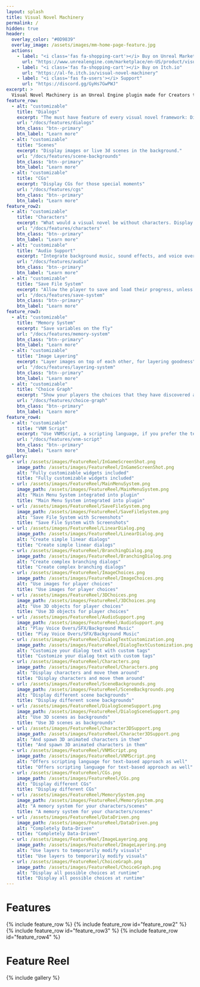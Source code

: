 ```yaml
---
layout: splash
title: Visual Novel Machinery
permalink: /
hidden: true
header:
  overlay_color: "#0D9839"
  overlay_image: /assets/images/mm-home-page-feature.jpg
  actions:
    - label: "<i class='fas fa-shopping-cart'></i> Buy on Unreal Marketplace"
      url: "https://www.unrealengine.com/marketplace/en-US/product/visual-novel-machinery"
    - label: "<i class='fas fa-shopping-cart'></i> Buy on Itch.io"
      url: "https://al-fe.itch.io/visual-novel-machinery"
    - label: "<i class='fas fa-users'></i> Support"
      url: "https://discord.gg/GyHs7GwPWJ"
excerpt: >
  Visual Novel Machinery is an Unreal Engine plugin made for Creators to allow them to focus on developing amazing stories without the need of coding.<br />
feature_row:
  - alt: "customizable"
    title: "Dialogs"
    excerpt: "The must have feature of every visual novel framework: Dialogs"
    url: "/docs/features/dialogs"
    btn_class: "btn--primary"
    btn_label: "Learn more"
  - alt: "customizable"
    title: "Scenes"
    excerpt: "Display images or live 3d scenes in the background."
    url: "/docs/features/scene-backgrounds"
    btn_class: "btn--primary"
    btn_label: "Learn more"
  - alt: "customizable"
    title: "CGs"
    excerpt: "Display CGs for those special moments"
    url: "/docs/features/cgs"
    btn_class: "btn--primary"
    btn_label: "Learn more"
feature_row2:
  - alt: "customizable"
    title: "Characters"
    excerpt: "What would a visual novel be without characters. Display them as 2D Images or 3D characters in your scene"
    url: "/docs/features/characters"
    btn_class: "btn--primary"
    btn_label: "Learn more"
  - alt: "customizable"
    title: "Audio Support"
    excerpt: "Integrate background music, sound effects, and voice overs directly while writing your dialogs"
    url: "/docs/features/audio"
    btn_class: "btn--primary"
    btn_label: "Learn more"
  - alt: "customizable"
    title: "Save File System"
    excerpt: "Allow the player to save and load their progress, unless you really want them to finish your story in one sitting"
    url: "/docs/features/save-system"
    btn_class: "btn--primary"
    btn_label: "Learn more"
feature_row3:
  - alt: "customizable"
    title: "Memory System"
    excerpt: "Save variables on the fly"
    url: "/docs/features/memory-system"
    btn_class: "btn--primary"
    btn_label: "Learn more"
  - alt: "customizable"
    title: "Image Layering"
    excerpt: "Layer images on top of each other, for layering goodness"
    url: "/docs/features/layering-system"
    btn_class: "btn--primary"
    btn_label: "Learn more"
  - alt: "customizable"
    title: "Choice Graph"
    excerpt: "Show your players the choices that they have discovered and what paths still await them"
    url: "/docs/features/choice-graph"
    btn_class: "btn--primary"
    btn_label: "Learn more"
feature_row4:
  - alt: "customizable"
    title: "VNM Script"
    excerpt: "Use VNMScript, a scripting language, if you prefer the text-based approach"
    url: "/docs/features/vnm-script"
    btn_class: "btn--primary"
    btn_label: "Learn more"
gallery:
  - url: /assets/images/FeatureReel/InGameScreenShot.png
    image_path: /assets/images/FeatureReel/InGameScreenShot.png
    alt: "Fully customizable widgets included"
    title: "Fully customizable widgets included"
  - url: /assets/images/FeatureReel/MainMenuSystem.png
    image_path: /assets/images/FeatureReel/MainMenuSystem.png
    alt: "Main Menu System integrated into plugin"
    title: "Main Menu System integrated into plugin"
  - url: /assets/images/FeatureReel/SaveFileSystem.png
    image_path: /assets/images/FeatureReel/SaveFileSystem.png
    alt: "Save File System with Screenshots"
    title: "Save File System with Screenshots"
  - url: /assets/images/FeatureReel/LinearDialog.png
    image_path: /assets/images/FeatureReel/LinearDialog.png
    alt: "Create simple linear dialogs"
    title: "Create simple linear dialogs"
  - url: /assets/images/FeatureReel/BranchingDialog.png
    image_path: /assets/images/FeatureReel/BranchingDialog.png
    alt: "Create complex branching dialogs"
    title: "Create complex branching dialogs"
  - url: /assets/images/FeatureReel/ImageChoices.png
    image_path: /assets/images/FeatureReel/ImageChoices.png
    alt: "Use images for player choices"
    title: "Use images for player choices"
  - url: /assets/images/FeatureReel/3DChoices.png
    image_path: /assets/images/FeatureReel/3DChoices.png
    alt: "Use 3D objects for player choices"
    title: "Use 3D objects for player choices"
  - url: /assets/images/FeatureReel/AudioSupport.png
    image_path: /assets/images/FeatureReel/AudioSupport.png
    alt: "Play Voice Overs/SFX/Background Music"
    title: "Play Voice Overs/SFX/Background Music"
  - url: /assets/images/FeatureReel/DialogTextCustomization.png
    image_path: /assets/images/FeatureReel/DialogTextCustomization.png
    alt: "Customize your dialog text with custom tags"
    title: "Customize your dialog text with custom tags"
  - url: /assets/images/FeatureReel/Characters.png
    image_path: /assets/images/FeatureReel/Characters.png
    alt: "Display characters and move them around"
    title: "Display characters and move them around"
  - url: /assets/images/FeatureReel/SceneBackgrounds.png
    image_path: /assets/images/FeatureReel/SceneBackgrounds.png
    alt: "Display different scene backgrounds"
    title: "Display different scene backgrounds"
  - url: /assets/images/FeatureReel/DialogSceneSupport.png
    image_path: /assets/images/FeatureReel/DialogSceneSupport.png
    alt: "Use 3D scenes as backgrounds"
    title: "Use 3D scenes as backgrounds"
  - url: /assets/images/FeatureReel/Character3DSupport.png
    image_path: /assets/images/FeatureReel/Character3DSupport.png
    alt: "And spawn 3D animated characters in them"
    title: "And spawn 3D animated characters in them"
  - url: /assets/images/FeatureReel/VNMScript.png
    image_path: /assets/images/FeatureReel/VNMScript.png
    alt: "Offers scripting language for text-based approach as well"
    title: "Offers scripting language for text-based approach as well"
  - url: /assets/images/FeatureReel/CGs.png
    image_path: /assets/images/FeatureReel/CGs.png
    alt: "Display different CGs"
    title: "Display different CGs"
  - url: /assets/images/FeatureReel/MemorySystem.png
    image_path: /assets/images/FeatureReel/MemorySystem.png
    alt: "A memory system for your characters/scenes"
    title: "A memory system for your characters/scenes"
  - url: /assets/images/FeatureReel/DataDriven.png
    image_path: /assets/images/FeatureReel/DataDriven.png
    alt: "Completely Data-Driven"
    title: "Completely Data-Driven"
  - url: /assets/images/FeatureReel/ImageLayering.png
    image_path: /assets/images/FeatureReel/ImageLayering.png
    alt: "Use layers to temporarily modify visuals"
    title: "Use layers to temporarily modify visuals"
  - url: /assets/images/FeatureReel/ChoiceGraph.png
    image_path: /assets/images/FeatureReel/ChoiceGraph.png
    alt: "Display all possible choices at runtime"
    title: "Display all possible choices at runtime"
---
```


# Features
{% include feature_row %}
{% include feature_row id="feature_row2" %}
{% include feature_row id="feature_row3" %}
{% include feature_row id="feature_row4" %}

# Feature Reel
{% include gallery %}

